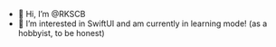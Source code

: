 - 👋 Hi, I’m @RKSCB
- 👀 I’m interested in SwiftUI and am currently in learning mode! (as a hobbyist, to be honest)

